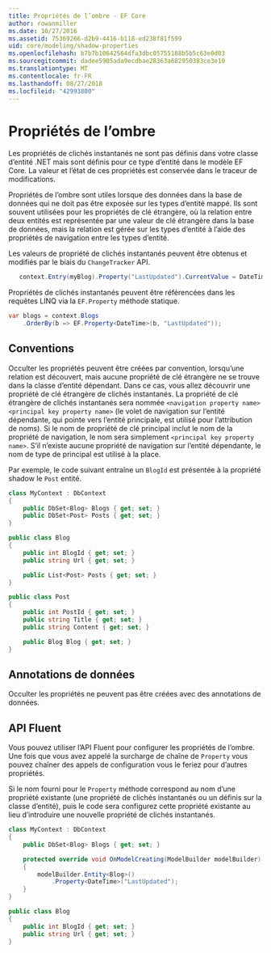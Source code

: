 ```yaml
---
title: Propriétés de l’ombre - EF Core
author: rowanmiller
ms.date: 10/27/2016
ms.assetid: 75369266-d2b9-4416-b118-ed238f81f599
uid: core/modeling/shadow-properties
ms.openlocfilehash: b7b7b10642564dfa3dbc05755188b5b5c63e0d03
ms.sourcegitcommit: dadee5905ada9ecdbae28363a682950383ce3e10
ms.translationtype: MT
ms.contentlocale: fr-FR
ms.lasthandoff: 08/27/2018
ms.locfileid: "42993800"
---
```

# <a name="shadow-properties"></a>Propriétés de l’ombre

Les propriétés de clichés instantanés ne sont pas définis dans votre classe d’entité .NET mais sont définis pour ce type d’entité dans le modèle EF Core. La valeur et l’état de ces propriétés est conservée dans le traceur de modifications.

Propriétés de l’ombre sont utiles lorsque des données dans la base de données qui ne doit pas être exposée sur les types d’entité mappé. Ils sont souvent utilisées pour les propriétés de clé étrangère, où la relation entre deux entités est représentée par une valeur de clé étrangère dans la base de données, mais la relation est gérée sur les types d’entité à l’aide des propriétés de navigation entre les types d’entité.

Les valeurs de propriété de clichés instantanés peuvent être obtenus et modifiés par le biais du `ChangeTracker` API.

``` csharp
   context.Entry(myBlog).Property("LastUpdated").CurrentValue = DateTime.Now;
```

Propriétés de clichés instantanés peuvent être référencées dans les requêtes LINQ via la `EF.Property` méthode statique.

``` csharp
var blogs = context.Blogs
    .OrderBy(b => EF.Property<DateTime>(b, "LastUpdated"));
```

## <a name="conventions"></a>Conventions

Occulter les propriétés peuvent être créées par convention, lorsqu’une relation est découvert, mais aucune propriété de clé étrangère ne se trouve dans la classe d’entité dépendant. Dans ce cas, vous allez découvrir une propriété de clé étrangère de clichés instantanés. La propriété de clé étrangère de clichés instantanés sera nommée `<navigation property name><principal key property name>` (le volet de navigation sur l’entité dépendante, qui pointe vers l’entité principale, est utilisé pour l’attribution de noms). Si le nom de propriété de clé principal inclut le nom de la propriété de navigation, le nom sera simplement `<principal key property name>`. S’il n’existe aucune propriété de navigation sur l’entité dépendante, le nom de type de principal est utilisé à la place.

Par exemple, le code suivant entraîne un `BlogId` est présentée à la propriété shadow le `Post` entité.

<!-- [!code-csharp[Main](samples/core/Modeling/Conventions/Samples/ShadowForeignKey.cs)] -->
``` csharp
class MyContext : DbContext
{
    public DbSet<Blog> Blogs { get; set; }
    public DbSet<Post> Posts { get; set; }
}

public class Blog
{
    public int BlogId { get; set; }
    public string Url { get; set; }

    public List<Post> Posts { get; set; }
}

public class Post
{
    public int PostId { get; set; }
    public string Title { get; set; }
    public string Content { get; set; }

    public Blog Blog { get; set; }
}
```

## <a name="data-annotations"></a>Annotations de données

Occulter les propriétés ne peuvent pas être créées avec des annotations de données.

## <a name="fluent-api"></a>API Fluent

Vous pouvez utiliser l’API Fluent pour configurer les propriétés de l’ombre. Une fois que vous avez appelé la surcharge de chaîne de `Property` vous pouvez chaîner des appels de configuration vous le feriez pour d’autres propriétés.

Si le nom fourni pour le `Property` méthode correspond au nom d’une propriété existante (une propriété de clichés instantanés ou un définis sur la classe d’entité), puis le code sera configurez cette propriété existante au lieu d’introduire une nouvelle propriété de clichés instantanés.

<!-- [!code-csharp[Main](samples/core/Modeling/FluentAPI/Samples/ShadowProperty.cs?highlight=7,8)] -->
``` csharp
class MyContext : DbContext
{
    public DbSet<Blog> Blogs { get; set; }

    protected override void OnModelCreating(ModelBuilder modelBuilder)
    {
        modelBuilder.Entity<Blog>()
            .Property<DateTime>("LastUpdated");
    }
}

public class Blog
{
    public int BlogId { get; set; }
    public string Url { get; set; }
}
```
